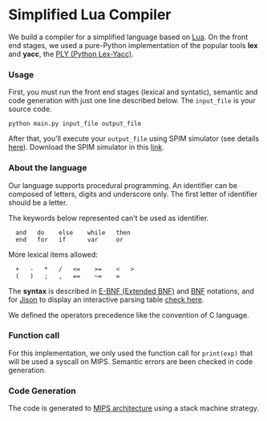 # Simplified Lua Compiler

We build a compiler for a simplified language based on [Lua](http://www.lua.org/). On the front end stages, we used a pure-Python implementation of the popular tools **lex** and **yacc**, the [PLY (Python Lex-Yacc)](http://www.dabeaz.com/ply/ply.html).

### Usage

First, you must run the front end stages (lexical and syntatic), semantic and code generation with just one line described below. The `input_file` is your source code.

```
python main.py input_file output_file
```

After that, you'll execute your `output_file` using SPIM simulator (see details [here](https://www.dropbox.com/s/ugc5oz8c5gpb9ro/SPIM_Manual.pdf)). Download the SPIM simulator in this [link](http://spimsimulator.sourceforge.net/).

### About the language

Our language supports procedural programming. An identifier can be composed of letters, digits and underscore only. The first letter of identifier should be a letter.

The keywords below represented can't be used as identifier.
```
  and   do    else    while   then
  end   for   if      var     or
```

More lexical items allowed:
```
  +   -   *   /   <=    >=    <   >
  (   )   ;   ,   ==    ~=    =
```

The **syntax** is described in [E-BNF (Extended BNF)](grammars/EBNF_GRAMMAR.md) and [BNF](grammars/BNF_GRAMMAR.md) notations, and for [Jison](http://zaach.github.io/jison/try/usf/index.html) to display an interactive parsing table [check here](grammars/JISON_GRAMMAR.md).

We defined the operators precedence like the convention of C language.

### Function call

For this implementation, we only used the function call for `print(exp)` that will be used a syscall on MIPS. Semantic errors are been checked in code generation.

### Code Generation

The code is generated to [MIPS architecture](https://en.wikipedia.org/wiki/MIPS_instruction_set) using a stack machine strategy.
